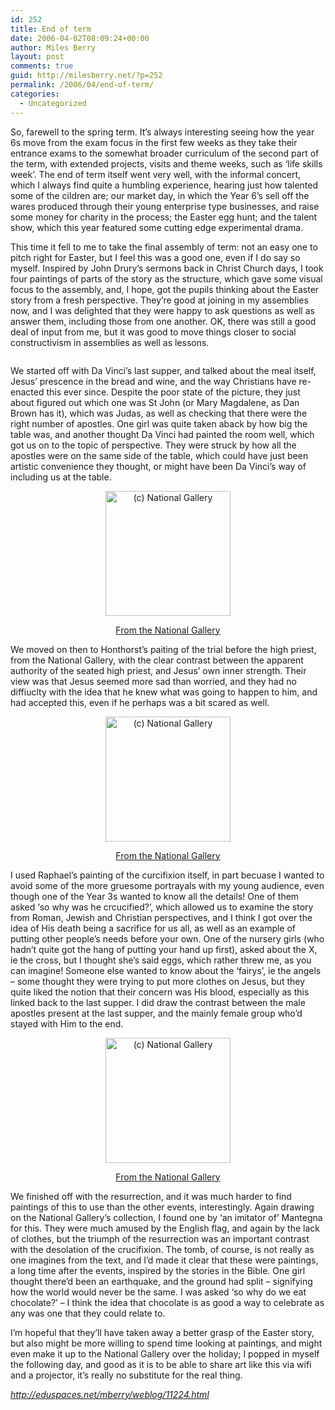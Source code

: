 ```yaml
---
id: 252
title: End of term
date: 2006-04-02T08:09:24+00:00
author: Miles Berry
layout: post 
comments: true
guid: http://milesberry.net/?p=252
permalink: /2006/04/end-of-term/
categories:
  - Uncategorized
---
```

So, farewell to the spring term. It&#8217;s always interesting seeing how the year 6s move from the exam focus in the first few weeks as they take their entrance exams to the somewhat broader curriculum of the second part of the term, with extended projects, visits and theme weeks, such as &#8216;life skills week&#8217;. The end of term itself went very well, with the informal concert, which I always find quite a humbling experience, hearing just how talented some of the cildren are; our market day, in which the Year 6&#8217;s sell off the wares produced through their young enterprise type businesses, and raise some money for charity in the process; the Easter egg hunt; and the talent show, which this year featured some cutting edge experimental drama.<!--more-->


  
This time it fell to me to take the final assembly of term: not an easy one to pitch right for Easter, but I feel this was a good one, even if I do say so myself. Inspired by John Drury&#8217;s sermons back in Christ Church days, I took four paintings of parts of the story as the structure, which gave some visual focus to the assembly, and, I hope, got the pupils thinking about the Easter story from a fresh perspective. They&#8217;re good at joining in my assemblies now, and I was delighted that they were happy to ask questions as well as answer them, including those from one another. OK, there was still a good deal of input from me, but it was good to move things closer to social constructivism in assemblies as well as lessons.

<p align="center">
  <img style="border: 0pt none" src="http://eduspaces.net/mberry/files/1387/4985/lastsupper.jpg" border="0" alt="" />
</p>

We started off with Da Vinci&#8217;s last supper, and talked about the meal itself, Jesus&#8217; prescence in the bread and wine, and the way Christians have re-enacted this ever since. Despite the poor state of the picture, they just about figured out which one was St John (or Mary Magdalene, as Dan Brown has it), which was Judas, as well as checking that there were the right number of apostles. One girl was quite taken aback by how big the table was, and another thought Da Vinci had painted the room well, which got us on to the topic of perspective. They were struck by how all the apostles were on the same side of the table, which could have just been artistic convenience they thought, or might have been Da Vinci&#8217;s way of including us at the table.

<p align="center">
  <a href="http://www.nationalgallery.org.uk/cgi-bin/WebObjects.dll/CollectionPublisher.woa/wa/work?workNumber=ng3679" target="_blank"><img src="http://www.nationalgallery.org.uk/WebMedia/Images/36/NG3679/mNG3679.jpg" border="0" alt="(c) National Gallery" width="200" height="200" /> </a>
</p>

<p align="center">
  <a href="http://www.nationalgallery.org.uk/cgi-bin/WebObjects.dll/CollectionPublisher.woa/wa/work?workNumber=ng3679" target="_blank"> From the National Gallery</a>
</p>

We moved on then to Honthorst&#8217;s paiting of the trial before the high priest, from the National Gallery, with the clear contrast between the apparent authority of the seated high priest, and Jesus&#8217; own inner strength. Their view was that Jesus seemed more sad than worried, and they had no diffiuclty with the idea that he knew what was going to happen to him, and had accepted this, even if he perhaps was a bit scared as well.

<p align="center">
  <a href="http://www.nationalgallery.org.uk/cgi-bin/WebObjects.dll/CollectionPublisher.woa/wa/work?workNumber=ng3943" target="_blank"><img src="http://www.nationalgallery.org.uk/WebMedia/Images/39/NG3943/mNG3943.jpg" border="0" alt="(c) National Gallery" width="200" height="200" /> </a>
</p>

<p align="center">
  <a href="http://www.nationalgallery.org.uk/cgi-bin/WebObjects.dll/CollectionPublisher.woa/wa/work?workNumber=ng3943" target="_blank">From the National Gallery<br /> </a>
</p>

I used Raphael&#8217;s painting of the curcifixion itself, in part becuase I wanted to avoid some of the more gruesome portrayals with my young audience, even though one of the Year 3s wanted to know all the details! One of them asked &#8216;so why was he crcucified?&#8217;, which allowed us to examine the story from Roman, Jewish and Christian perspectives, and I think I got over the idea of His death being a sacrifice for us all, as well as an example of putting other people&#8217;s needs before your own. One of the nursery girls (who hadn&#8217;t quite got the hang of putting your hand up first), asked about the X, ie the cross, but I thought she&#8217;s said eggs, which rather threw me, as you can imagine! Someone else wanted to know about the &#8216;fairys&#8217;, ie the angels &#8211; some thought they were trying to put more clothes on Jesus, but they quite liked the notion that their concern was His blood, especially as this linked back to the last supper. I did draw the contrast between the male apostles present at the last supper, and the mainly female group who&#8217;d stayed with Him to the end. 

<p align="center">
  <a href="http://www.nationalgallery.org.uk/cgi-bin/WebObjects.dll/CollectionPublisher.woa/wa/work?workNumber=ng1106" target="_blank"><img src="http://www.nationalgallery.org.uk/WebMedia/Images/11/NG1106/mNG1106.jpg" border="0" alt="(c) National Gallery" width="200" height="200" /> </a>
</p>

<p align="center">
  <a href="http://www.nationalgallery.org.uk/cgi-bin/WebObjects.dll/CollectionPublisher.woa/wa/work?workNumber=ng1106" target="_blank">From the National Gallery </a>
</p>

We finished off with the resurrection, and it was much harder to find paintings of this to use than the other events, interestingly. Again drawing on the National Gallery&#8217;s collection, I found one by &#8216;an imitator of&#8217; Mantegna for this. They were much amused by the English flag, and again by the lack of clothes, but the triumph of the resurrection was an important contrast with the desolation of the crucifixion. The tomb, of course, is not really as one imagines from the text, and I&#8217;d made it clear that these were paintings, a long time after the events, inspired by the stories in the Bible. One girl thought there&#8217;d been an earthquake, and the ground had split &#8211; signifying how the world would never be the same. I was asked &#8216;so why do we eat chocolate?&#8217; &#8211; I think the idea that chocolate is as good a way to celebrate as any was one that they could relate to.

I&#8217;m hopeful that they&#8217;ll have taken away a better grasp of the Easter story, but also might be more willing to spend time looking at paintings, and might even make it up to the National Gallery over the holiday; I popped in myself the following day, and good as it is to be able to share art like this via wifi and a projector, it&#8217;s really no substitute for the real thing.

_<http://eduspaces.net/mberry/weblog/11224.html>_